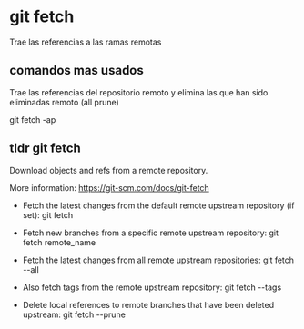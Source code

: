 # git fetch

Trae las referencias a las ramas remotas

## comandos mas usados


Trae las referencias del repositorio remoto y elimina las que han sido eliminadas remoto (all prune)

git fetch -ap


## tldr git fetch

Download objects and refs from a remote repository.

  More information: <https://git-scm.com/docs/git-fetch>

  - Fetch the latest changes from the default remote upstream repository (if set):
    git fetch

  - Fetch new branches from a specific remote upstream repository:
    git fetch remote_name

  - Fetch the latest changes from all remote upstream repositories:
    git fetch --all

  - Also fetch tags from the remote upstream repository:
    git fetch --tags

  - Delete local references to remote branches that have been deleted upstream:
    git fetch --prune


